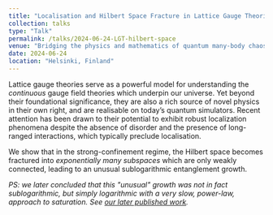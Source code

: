 ```yaml
---
title: "Localisation and Hilbert Space Fracture in Lattice Gauge Theories"
collection: talks
type: "Talk"
permalink: /talks/2024-06-24-LGT-hilbert-space
venue: "Bridging the physics and mathematics of quantum many-body chaos"
date: 2024-06-24
location: "Helsinki, Finland"
---
```


Lattice gauge theories serve as a powerful model for understanding the *continuous* gauge field theories which underpin our universe. Yet beyond their foundational significance, they are also a rich source of novel physics in their own right, and are realisable on today’s quantum simulators. Recent attention has been drawn to their potential to exhibit robust localization phenomena despite the absence of disorder and the presence of long-ranged interactions, which typically preclude localisation.<!--more-->

We show that in the strong-confinement regime, the Hilbert space becomes fractured into *exponentially many subspaces* which are only weakly connected, leading to an unusual sublogarithmic entanglement growth.

*PS: we later concluded that this "unusual" growth was not in fact sublogarithmic, but
simply logarithmic with a very slow, power-law, approach to saturation. See [our later published work](/publication/2025-04-18-HSF-origin-DFL-lattice-Schwinger-model).*
